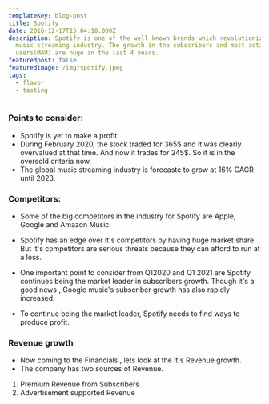 ```yaml
---
templateKey: blog-post
title: Spotify
date: 2016-12-17T15:04:10.000Z
description: Spotify is one of the well known brands which revolutionized the
  music streaming industry. The growth in the subscribers and most active
  users(MAU) are huge in the last 4 years.
featuredpost: false
featuredimage: /img/spotify.jpeg
tags:
  - flavor
  - tasting
---
```

### Points to consider:

- Spotify is yet to make a profit. 
- During February 2020, the stock traded for 365$ and it was clearly overvalued at that time. And now it trades for 245$. So it is in the oversold criteria now.
- The global music streaming industry is forecaste to grow at 16% CAGR until 2023.
### Competitors:

- Some of the big competitors in the industry for Spotify are Apple, Google and Amazon Music.        
        
- Spotify has an edge over it's competitors by having huge market share. But it's competitors are serious threats because they can afford to run at a loss. 

- One important point to consider  from Q12020 and Q1 2021 are Spotify continues being the market leader in subscribers growth. Though it's a good news , Google music's subscriber growth has also rapidly increased.

- To continue being the market leader, Spotify needs to find ways to produce profit. 


### Revenue growth

- Now coming to the Financials , lets look at the it's Revenue growth.
- The company has two sources of Revenue.
1.  Premium Revenue from Subscribers
2.  Advertisement supported Revenue
